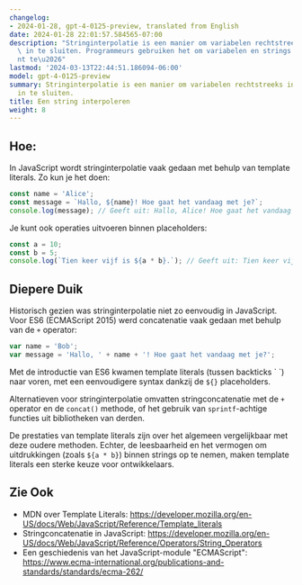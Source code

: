 ```yaml
---
changelog:
- 2024-01-28, gpt-4-0125-preview, translated from English
date: 2024-01-28 22:01:57.584565-07:00
description: "Stringinterpolatie is een manier om variabelen rechtstreeks in een string\
  \ in te sluiten. Programmeurs gebruiken het om variabelen en strings effici\xEB\
  nt te\u2026"
lastmod: '2024-03-13T22:44:51.186094-06:00'
model: gpt-4-0125-preview
summary: Stringinterpolatie is een manier om variabelen rechtstreeks in een string
  in te sluiten.
title: Een string interpoleren
weight: 8
---
```


## Hoe:
In JavaScript wordt stringinterpolatie vaak gedaan met behulp van template literals. Zo kun je het doen:

```javascript
const name = 'Alice';
const message = `Hallo, ${name}! Hoe gaat het vandaag met je?`;
console.log(message); // Geeft uit: Hallo, Alice! Hoe gaat het vandaag met je?
```

Je kunt ook operaties uitvoeren binnen placeholders:

```javascript
const a = 10;
const b = 5;
console.log(`Tien keer vijf is ${a * b}.`); // Geeft uit: Tien keer vijf is 50.
```

## Diepere Duik
Historisch gezien was stringinterpolatie niet zo eenvoudig in JavaScript. Voor ES6 (ECMAScript 2015) werd concatenatie vaak gedaan met behulp van de `+` operator:

```javascript
var name = 'Bob';
var message = 'Hallo, ' + name + '! Hoe gaat het vandaag met je?';
```

Met de introductie van ES6 kwamen template literals (tussen backticks \` \`) naar voren, met een eenvoudigere syntax dankzij de `${}` placeholders.

Alternatieven voor stringinterpolatie omvatten stringconcatenatie met de `+` operator en de `concat()` methode, of het gebruik van `sprintf`-achtige functies uit bibliotheken van derden.

De prestaties van template literals zijn over het algemeen vergelijkbaar met deze oudere methoden. Echter, de leesbaarheid en het vermogen om uitdrukkingen (zoals `${a * b}`) binnen strings op te nemen, maken template literals een sterke keuze voor ontwikkelaars.

## Zie Ook
- MDN over Template Literals: https://developer.mozilla.org/en-US/docs/Web/JavaScript/Reference/Template_literals
- Stringconcatenatie in JavaScript: https://developer.mozilla.org/en-US/docs/Web/JavaScript/Reference/Operators/String_Operators
- Een geschiedenis van het JavaScript-module "ECMAScript": https://www.ecma-international.org/publications-and-standards/standards/ecma-262/
